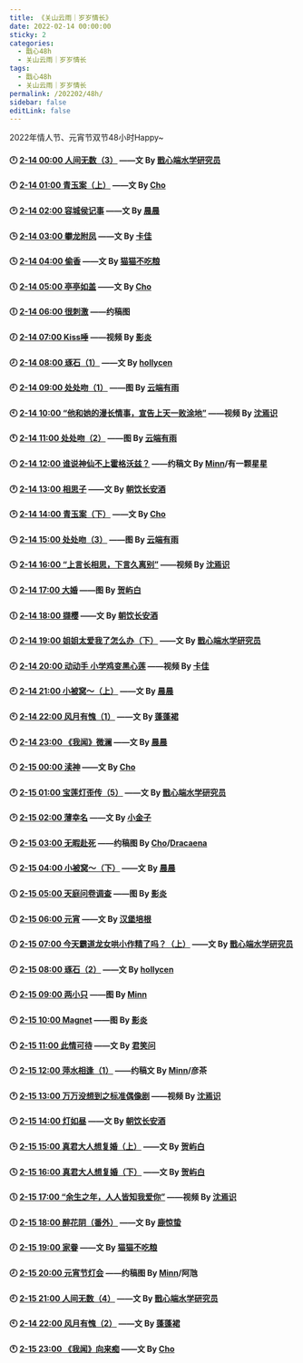 ```yaml
---
title: 《关山云雨｜岁岁情长》
date: 2022-02-14 00:00:00
sticky: 2
categories: 
  - 戬心48h
  - 关山云雨｜岁岁情长
tags: 
  - 戬心48h
  - 关山云雨｜岁岁情长
permalink: /202202/48h/
sidebar: false
editLink: false
---
```


2022年情人节、元宵节双节48小时Happy~

#### 🕛 <a href="/pages/3f2ea4/">2-14 00:00 人间无数（3）</a> ——文 By [戬心端水学研究员](https://jianxinonly.lofter.com/)

#### 🕐 <a href="/pages/78fb54/">2-14 01:00 青玉案（上）</a> ——文 By [Cho](/categories/?category=Cho)

#### 🕑 <a href="/pages/79f795/">2-14 02:00 容城侯记事</a> ——文 By [晨晨](/categories/?category=晨晨)

#### 🕒 <a href="/pages/7d0cbc/">2-14 03:00 攀龙附凤</a> ——文 By [卡佳](/categories/?category=卡佳)

#### 🕓 <a href="/pages/fec6dc/">2-14 04:00 偷香</a> ——文 By [猫猫不吃粮](https://maomaobuchiliang.lofter.com/)

#### 🕔 <a href="/pages/edd3ed/">2-14 05:00 亭亭如盖</a> ——文 By [Cho](/categories/?category=Cho)

#### 🕕 <a href="/pages/1f5c2a/">2-14 06:00 很刺激</a> ——约稿图

#### 🕖 <a href="/pages/3e8a73/">2-14 07:00 Kiss唾</a> ——视频 By [影炎](/categories/?category=影炎)

#### 🕗 <a href="/pages/49f6a4/">2-14 08:00 琢石（1）</a> ——文 By [hollycen](https://hoolycen.lofter.com/)

#### 🕘 <a href="/pages/e925dc/">2-14 09:00 处处吻（1）</a> ——图 By [云端有雨](https://yunduanyouyu.lofter.com/)

#### 🕙 <a href="/pages/a83c9b/">2-14 10:00 “他和她的漫长情事，宣告上天一败涂地”</a> ——视频 By [沈焉识](https://space.bilibili.com/501455718)

#### 🕚 <a href="/pages/65dc00/">2-14 11:00 处处吻（2）</a> ——图 By [云端有雨](https://yunduanyouyu.lofter.com/)

#### 🕛 <a href="/pages/ac3a27/">2-14 12:00 谁说神仙不上霍格沃兹？</a> ——约稿文 By [Minn](/categories/?category=Minn)/有一颗星星

#### 🕐 <a href="/pages/025ad2/">2-14 13:00 相思子</a> ——文 By [朝饮长安酒](https://chaoyinzhanganjiu.lofter.com/)

#### 🕑 <a href="/pages/78fb54/#下">2-14 14:00 青玉案（下）</a> ——文 By [Cho](/categories/?category=Cho)

#### 🕒 <a href="/pages/0e629c/">2-14 15:00 处处吻（3）</a> ——图 By [云端有雨](https://yunduanyouyu.lofter.com/)

#### 🕓 <a href="/pages/d46fd1/">2-14 16:00 “上言长相思，下言久离别”</a> ——视频 By [沈焉识](https://space.bilibili.com/501455718)

#### 🕔 <a href="/pages/20b715/">2-14 17:00 大婚</a> ——图 By [贺屿白](https://heyubai27523.lofter.com/)

#### 🕕 <a href="/pages/4fdd39/">2-14 18:00 撷樱</a> ——文 By [朝饮长安酒](https://chaoyinzhanganjiu.lofter.com/)

#### 🕖 <a href="/pages/a3fb92/">2-14 19:00 姐姐太爱我了怎么办（下）</a> ——文 By [戬心端水学研究员](https://jianxinonly.lofter.com/)

#### 🕗  <a href="/pages/1befef/">2-14 20:00 动动手 小学鸡变黑心莲</a> ——视频 By [卡佳](/categories/?category=卡佳)

#### 🕘 <a href="/pages/ff4552/">2-14 21:00 小被窝～（上）</a> ——文 By [晨晨](/categories/?category=晨晨)

#### 🕙 <a href="/pages/ea03b6/">2-14 22:00 风月有愧（1）</a> ——文 By [蓬蓬裙](/categories/?category=蓬蓬裙)

#### 🕚 <a href="/pages/a2fb93/">2-14 23:00 《我闻》微澜</a> ——文 By [晨晨](/categories/?category=晨晨)

#### 🕛 <a href="/pages/47245c/">2-15 00:00 渎神</a> ——文 By [Cho](/categories/?category=Cho)

#### 🕐 <a href="/pages/d934db/">2-15 01:00 宝莲灯歪传（5）</a> ——文 By [戬心端水学研究员](https://jianxinonly.lofter.com/)

#### 🕑 <a href="/pages/e47428/">2-15 02:00 薄幸名</a> ——文 By [小金子](/categories/?category=小金子)

#### 🕒 <a href="/pages/8d45d5/">2-15 03:00 无暇赴死</a> ——约稿图 By [Cho](/categories/?category=Cho)/[Dracaena](https://shineigedracaena.lofter.com/)

#### 🕓 <a href="/pages/ff4552/">2-15 04:00 小被窝～（下）</a> ——文 By [晨晨](/categories/?category=晨晨)

#### 🕔 <a href="/pages/cb4485/">2-15 05:00 天庭问卷调查</a> ——图 By [影炎](/categories/?category=影炎)

#### 🕕 <a href="/pages/d568d8/">2-15 06:00 元宵</a> ——文 By [汉堡培根](/categories/?category=汉堡培根)

#### 🕖 <a href="/pages/40a8c3/">2-15 07:00 今天霸道龙女哄小作精了吗？（上）</a> ——文 By [戬心端水学研究员](https://jianxinonly.lofter.com/)

#### 🕗 <a href="/pages/49f6a4/#三">2-15 08:00 琢石（2）</a> ——文 By [hollycen](https://hoolycen.lofter.com/)

#### 🕘 <a href="/pages/085de9/">2-15 09:00 两小只</a> ——图 By [Minn](/categories/?category=Minn)

#### 🕙 <a href="/pages/cc880d/">2-15 10:00 Magnet</a> ——图 By [影炎](/categories/?category=影炎)

#### 🕚 <a href="/pages/5b9f55/">2-15 11:00 此情可待</a> ——文 By [君笑问](https://caroline368.lofter.com/)

#### 🕛 <a href="/pages/9d0c3e/">2-15 12:00 萍水相逢（1）</a> ——约稿文 By [Minn](/categories/?category=Minn)/彦茶

#### 🕐 <a href="/pages/c99702/">2-15 13:00 万万没想到之标准偶像剧</a> ——视频 By [沈焉识](https://space.bilibili.com/501455718)

#### 🕑 <a href="/pages/5803ce/">2-15 14:00 灯如昼</a> ——文 By [朝饮长安酒](https://chaoyinzhanganjiu.lofter.com/)

#### 🕒 <a href="/pages/37510a/">2-15 15:00 真君大人想复婚（上）</a> ——文 By [贺屿白](https://heyubai27523.lofter.com/)

#### 🕓 <a href="/pages/f039b4/">2-15 16:00 真君大人想复婚（下）</a> ——文 By [贺屿白](https://heyubai27523.lofter.com/)

#### 🕔 <a href="/pages/fa82d6/">2-15 17:00 “余生之年，人人皆知我爱你”</a> ——视频 By [沈焉识](https://space.bilibili.com/501455718)

#### 🕕 <a href="/pages/6c0cae/">2-15 18:00 醉花阴（番外）</a> ——文 By [鹿惊蛰](https://jingzhe9527.lofter.com/)

#### 🕖 <a href="/pages/c1193b/">2-15 19:00 家眷</a> ——文 By [猫猫不吃粮](https://maomaobuchiliang.lofter.com/)

#### 🕗 <a href="/pages/485baa/">2-15 20:00 元宵节灯会</a> ——约稿图 By [Minn](/categories/?category=Minn)/阿虺

#### 🕘 <a href="/pages/ae9a66/">2-15 21:00 人间无数（4）</a> ——文 By [戬心端水学研究员](https://jianxinonly.lofter.com/)

#### 🕙 <a href="/pages/35fe92/">2-14 22:00 风月有愧（2）</a> ——文 By [蓬蓬裙](/categories/?category=蓬蓬裙)

#### 🕚 <a href="/pages/840c5e/">2-15 23:00 《我闻》向来痴</a> ——文 By [Cho](/categories/?category=Cho)
<!-- more -->